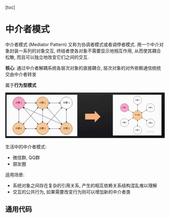 [toc]

# 中介者模式



中介者模式 (Mediator Pattern) 又称为协调者模式或者调停者模式. 用一个中介对象封装一系列的对象交互, 终结者使各对象不需要显示地相互作用, 从而使其耦合松散, 而且可以独立地改变它们之间的交互.



**核心**: 通过中介者解耦系统各层次对象的直接耦合, 层次对象的对外依赖通信统统交由中介者转发



属于**行为型模式**



![中介者](../res/中介者.png)



生活中的中介者模式:

- 微信群, QQ群
- 朋友圈



适用场景:

- 系统对象之间存在复杂的引用关系, 产生的相互依赖关系结构混乱难以理解
- 交互的公共行为, 如果需要改变行为则可以增加新的中介者类



## 通用代码



